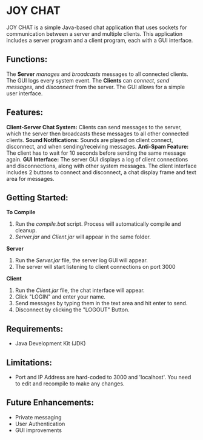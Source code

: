 # JOY CHAT

JOY CHAT is a simple Java-based chat application that uses sockets for communication between a server and multiple clients. This application includes a server program and a client program, each with a GUI interface. 

## Functions:
The **Server** *manages* and *broadcasts* messages to all connected clients. The GUI logs every system event.
The **Clients** can *connect*, *send messages*, and *disconnect* from the server. The GUI allows for a simple user interface.

## Features:
**Client-Server Chat System:** Clients can send messages to the server, which the server then broadcasts these messages to all other connected clients.
**Sound Notifications:** Sounds are played on client connect, disconnect, and when sending/receiving messages.
**Anti-Spam Feature:** The client has to wait for 10 seconds before sending the same message again.
**GUI Interface:** The server GUI displays a log of client connections and disconnections, along with other system messages. 
The client interface includes 2 buttons to connect and disconnect, a chat display frame and text area for messages.

## Getting Started:
**To Compile**
1. Run the *compile.bat* script. Process will automatically compile and cleanup.
2. *Server.jar* and *Client.jar* will appear in the same folder.

**Server**
1. Run the *Server.jar* file, the server log GUI will appear.
2. The server will start listening to client connections on port 3000

**Client**
1. Run the *Client.jar* file, the chat interface will appear.
2. Click "LOGIN" and enter your name.
3. Send messages by typing them in the text area and hit enter to send.
4. Disconnect by clicking the "LOGOUT" Button.

## Requirements:
 - Java Development Kit (JDK)

## Limitations:
- Port and IP Address are hard-coded to 3000 and 'localhost'. You need to edit and recompile to make any changes.

## Future Enhancements:
- Private messaging
- User Authentication
- GUI improvements